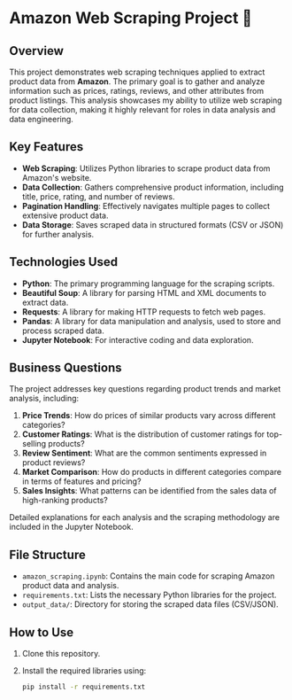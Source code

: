 # Amazon Web Scraping Project 🛒

## Overview
This project demonstrates web scraping techniques applied to extract product data from **Amazon**. The primary goal is to gather and analyze information such as prices, ratings, reviews, and other attributes from product listings. This analysis showcases my ability to utilize web scraping for data collection, making it highly relevant for roles in data analysis and data engineering.

## Key Features
- **Web Scraping**: Utilizes Python libraries to scrape product data from Amazon's website.
- **Data Collection**: Gathers comprehensive product information, including title, price, rating, and number of reviews.
- **Pagination Handling**: Effectively navigates multiple pages to collect extensive product data.
- **Data Storage**: Saves scraped data in structured formats (CSV or JSON) for further analysis.

## Technologies Used
- **Python**: The primary programming language for the scraping scripts.
- **Beautiful Soup**: A library for parsing HTML and XML documents to extract data.
- **Requests**: A library for making HTTP requests to fetch web pages.
- **Pandas**: A library for data manipulation and analysis, used to store and process scraped data.
- **Jupyter Notebook**: For interactive coding and data exploration.

## Business Questions
The project addresses key questions regarding product trends and market analysis, including:
1. **Price Trends**: How do prices of similar products vary across different categories?
2. **Customer Ratings**: What is the distribution of customer ratings for top-selling products?
3. **Review Sentiment**: What are the common sentiments expressed in product reviews?
4. **Market Comparison**: How do products in different categories compare in terms of features and pricing?
5. **Sales Insights**: What patterns can be identified from the sales data of high-ranking products?

Detailed explanations for each analysis and the scraping methodology are included in the Jupyter Notebook.

## File Structure
- `amazon_scraping.ipynb`: Contains the main code for scraping Amazon product data and analysis.
- `requirements.txt`: Lists the necessary Python libraries for the project.
- `output_data/`: Directory for storing the scraped data files (CSV/JSON).

## How to Use
1. Clone this repository.
2. Install the required libraries using:

   ```bash
   pip install -r requirements.txt
